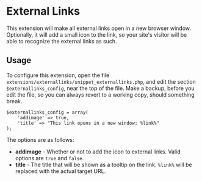 
External Links
==============

This extension will make all external links open in a new browser window.
Optionally, it will add a small icon to the link, so your site's visitor will be
able to recognize the external links as such.


Usage
-----

To configure this extension, open the file
`extensions/externallinks/snippet_externallinks.php`, and edit the section
`$externallinks_config`, near the top of the file. Make a backup, before you edit the file, so you can
always revert to a working copy, should something break.

    $externallinks_config = array(
        'addimage' => true,
        'title' => "This link opens in a new window: %link%"
    );


The options are as follows:

  * **addimage** - Whether or not to add the icon to external links. Valid options are `true` and `false`.
  * **title** - The title that will be shown as a tooltip on the link. `%link%` will be replaced with the actual target URL.
